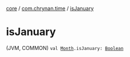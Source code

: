 [core](../index.md) / [com.chrynan.time](index.md) / [isJanuary](./is-january.md)

# isJanuary

(JVM, COMMON) `val `[`Month`](-month/index.md)`.isJanuary: `[`Boolean`](https://kotlinlang.org/api/latest/jvm/stdlib/kotlin/-boolean/index.html)